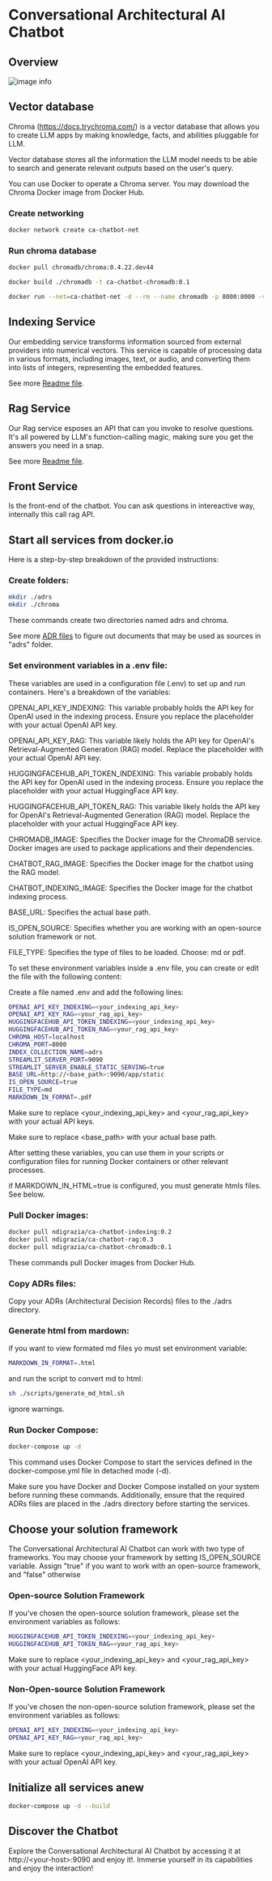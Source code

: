 # Conversational Architectural AI Chatbot

## Overview

![image info](./conversational-architectural-ai-chatbot.drawio.png)

## Vector database

Chroma (https://docs.trychroma.com/) is a vector database that allows you to create LLM apps by making knowledge, facts, and abilities pluggable for LLM. 

 Vector database stores all the information the LLM model needs to be able to search and generate relevant outputs based on the user's query.

You can use Docker to operate a Chroma server. You may download the Chroma Docker image from Docker Hub.

### Create networking

```bash
docker network create ca-chatbot-net
```

### Run chroma database

```bash
docker pull chromadb/chroma:0.4.22.dev44

docker build ./chromadb -t ca-chatbot-chromadb:0.1

docker run --net=ca-chatbot-net -d --rm --name chromadb -p 8000:8000 -v ./chroma:/chroma/chroma -e IS_PERSISTENT=TRUE -e ANONYMIZED_TELEMETRY=TRUE ca-chatbot-chromadb:0.1
```
## Indexing Service

Our embedding service transforms information sourced from external providers into numerical vectors. This service is capable of processing data in various formats, including images, text, or audio, and converting them into lists of integers, representing the embedded features.

See more [Readme file](./indexing/README.md).

## Rag Service

Our Rag service esposes an API that can you invoke to resolve questions. It's all powered by LLM's function-calling magic, making sure you get the answers you need in a snap.

See more [Readme file](./rag/README.md).

## Front Service

Is the front-end of the chatbot. You can ask questions in intereactive way, internally this call rag API.

## Start all services from docker.io

Here is a step-by-step breakdown of the provided instructions:

### Create folders:

```bash
mkdir ./adrs
mkdir ./chroma
```

These commands create two directories named adrs and chroma. 

See more [ADR files](https://github.com/ndigrazia/ArchitectureDecisions) to figure out documents that may be used as sources in "adrs" folder.

### Set environment variables in a .env file:

These variables are used in a configuration file (.env) to set up and run containers. Here's a breakdown of the variables:

OPENAI_API_KEY_INDEXING: This variable probably holds the API key for OpenAI used in the indexing process. Ensure you replace the placeholder with your actual OpenAI API key.

OPENAI_API_KEY_RAG: This variable likely holds the API key for OpenAI's Retrieval-Augmented Generation (RAG) model. Replace the placeholder with your actual OpenAI API key.

HUGGINGFACEHUB_API_TOKEN_INDEXING: This variable probably holds the API key for OpenAI used in the indexing process. Ensure you replace the placeholder with your actual HuggingFace API key.

HUGGINGFACEHUB_API_TOKEN_RAG: This variable likely holds the API key for OpenAI's Retrieval-Augmented Generation (RAG) model. Replace the placeholder with your actual HuggingFace API key.

CHROMADB_IMAGE: Specifies the Docker image for the ChromaDB service. Docker images are used to package applications and their dependencies.

CHATBOT_RAG_IMAGE: Specifies the Docker image for the chatbot using the RAG model.

CHATBOT_INDEXING_IMAGE: Specifies the Docker image for the chatbot indexing process. 

BASE_URL: Specifies the actual base path.

IS_OPEN_SOURCE: Specifies whether you are working with an open-source solution framework or not. 

FILE_TYPE: Specifies the type of files to be loaded. Choose: md or pdf.

To set these environment variables inside a .env file, you can create or edit the file with the following content:

Create a file named .env and add the following lines:

```bash
OPENAI_API_KEY_INDEXING=<your_indexing_api_key>
OPENAI_API_KEY_RAG=<your_rag_api_key>
HUGGINGFACEHUB_API_TOKEN_INDEXING=<your_indexing_api_key>
HUGGINGFACEHUB_API_TOKEN_RAG=<your_rag_api_key>
CHROMA_HOST=localhost
CHROMA_PORT=8000
INDEX_COLLECTION_NAME=adrs
STREAMLIT_SERVER_PORT=9090
STREAMLIT_SERVER_ENABLE_STATIC_SERVING=true
BASE_URL=http://<base_path>:9090/app/static
IS_OPEN_SOURCE=true
FILE_TYPE=md
MARKDOWN_IN_FORMAT=.pdf
```

Make sure to replace <your_indexing_api_key> and <your_rag_api_key> with your actual API keys.

Make sure to replace <base_path> with your actual base path.

After setting these variables, you can use them in your scripts or configuration files for running Docker containers or other relevant processes.

if MARKDOWN_IN_HTML=true is configured, you must generate htmls files. See below.  

### Pull Docker images:

```bash
docker pull ndigrazia/ca-chatbot-indexing:0.2
docker pull ndigrazia/ca-chatbot-rag:0.3
docker pull ndigrazia/ca-chatbot-chromadb:0.1
```

These commands pull Docker images from Docker Hub. 

### Copy ADRs files:

Copy your ADRs (Architectural Decision Records) files to the ./adrs directory.

### Generate html from mardown:

if you want to view formated md files yo must set environment variable:  

```bash
MARKDOWN_IN_FORMAT=.html
```

and run the script to convert md to html:  

```bash
sh ./scripts/generate_md_html.sh
```
ignore warnings.  

###  Run Docker Compose:

```bash
docker-compose up -d
```

This command uses Docker Compose to start the services defined in the docker-compose.yml file in detached mode (-d).

Make sure you have Docker and Docker Compose installed on your system before running these commands. Additionally, ensure that the required ADRs files are placed in the ./adrs directory before starting the services.

## Choose your solution framework

The Conversational Architectural AI Chatbot can work with two type of frameworks. You may choose your framework by setting IS_OPEN_SOURCE variable. Assign "true" if you want to work with an open-source framework, and "false" otherwise

### Open-source Solution Framework

If you've chosen the open-source solution framework, please set the environment variables as follows:

```bash
HUGGINGFACEHUB_API_TOKEN_INDEXING=<your_indexing_api_key>
HUGGINGFACEHUB_API_TOKEN_RAG=<your_rag_api_key>
```

Make sure to replace <your_indexing_api_key> and <your_rag_api_key>  with your actual HuggingFace API key.

### Non-Open-source Solution Framework

If you've chosen the non-open-source solution framework, please set the environment variables as follows:

```bash
OPENAI_API_KEY_INDEXING=<your_indexing_api_key>
OPENAI_API_KEY_RAG=<your_rag_api_key>
```

Make sure to replace <your_indexing_api_key> and <your_rag_api_key>  with your actual OpenAI API key.

## Initialize all services anew

```bash
docker-compose up -d --build
```

## Discover the Chatbot

Explore the Conversational Architectural AI Chatbot by accessing it at http://\<your-host\>:9090 and enjoy it!. Immerse yourself in its capabilities and enjoy the interaction!
